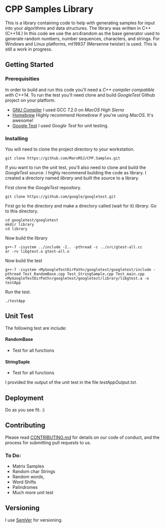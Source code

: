 
# CPP Samples Library
 
This is a library containing code to help with generating samples for input into your algorithms and data structures.  The library was written in C++ (C++14.) In this code we use the arc4random as the base generator used to generate random numbers, number sequences, characters, and strings. For Windows and Linux platforms, mt19937 (Mersenne twister) is used. This is still a work in progress.

## Getting Started

### Prerequisities

In order to build and run this code you'll need a *C++ compiler compatible with C++14.* To run the test you'll need clone and build *GoogleTest* Github project on your platform.


* [GNU Compiler](https://gcc.gnu.org)  I used GCC 7.2.0 on *MacOS High Sierra*
* [Homebrew](https://brew.sh) Highly recommend *Homebrew* if you're using *MacOS.* It's awesome!
* [Google Test](https://github.com/google/googletest) I used *Google Test* for unit testing.

### Installing

You will need to clone the project directory to your workstation.

```
git clone https://github.com/MarsMSJ/CPP.Samples.git
```

If you want to run the unit test, you'll also need to clone and build the *GoogleTest* source. I highly recommend building the code as library. I created a directory named *library* and built the source to a library. 

First clone the *GoogleTest* repository.
```
git clone https://github.com/google/googletest.git
```

First go to the directory and make a directory called (wait for it) *library.* Go to this directory.

```
cd googletest/googletest
mkdir library
cd library
```

Now build the library

```
g++-7 -isystem ../include -I.. -pthread -c ../src/gtest-all.cc 
ar -rv libgtest.a gtest-all.o
```
Now build the test
```
g++-7 -isystem <MyGoogleTestDirPath>/googletest/googletest/include -pthread Test_RandomBase.cpp Test_StringSample.cpp Test_main.cpp <MyGoogleTestDirPath>/googletest/googletest/library/libgtest.a -o testApp 
```

Run the test.
```
./testApp
```

## Unit Test

The following test are include:

#### RandomBase 
- Test for all functions
#### StringSaple
- Test for all functions

I provided the output of the unit test in the file *testAppOutput.txt.* 


## Deployment
Do as you see fit. :)

## Contributing
Please read [CONTRIBUTING.md](https://gist.github.com/PurpleBooth/b24679402957c63ec426) for details on our code of conduct, and the process for submitting pull requests to us.

### To Do:
* Matrix Samples
* Random char Strings
* Random words,
* Word Shifts 
* Palindromes
* Much more unit test


## Versioning

I use [SemVer](http://semver.org/) for versioning. 

